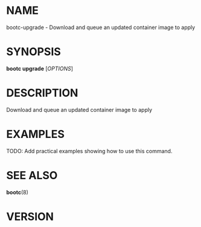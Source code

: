 # NAME

bootc-upgrade - Download and queue an updated container image to apply

# SYNOPSIS

**bootc upgrade** [*OPTIONS*]

# DESCRIPTION

Download and queue an updated container image to apply

<!-- BEGIN GENERATED OPTIONS -->
<!-- END GENERATED OPTIONS -->

# EXAMPLES

TODO: Add practical examples showing how to use this command.

# SEE ALSO

**bootc**(8)

# VERSION

<!-- VERSION PLACEHOLDER -->
